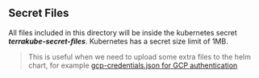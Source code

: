 ## Secret Files

All files included in this directory will be inside the kubernetes secret ***terrakube-secret-files***. Kubernetes has a secret size limit of 1MB.

> This is useful when we need to upload some extra files to the helm chart, for example [gcp-credentials.json for GCP authentication](https://dexidp.io/docs/connectors/google/#fetching-groups-from-google)